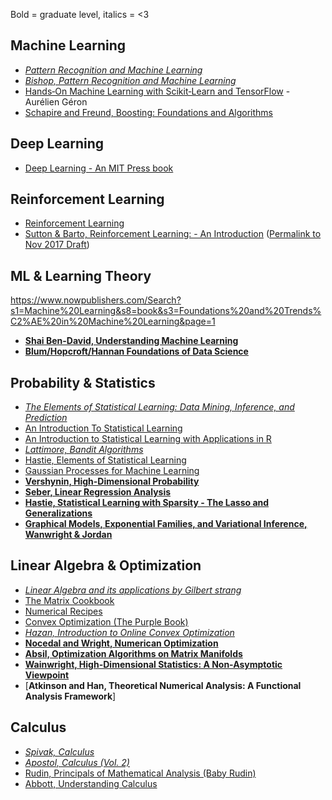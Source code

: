 Bold = graduate level, italics = <3

## Machine Learning
* [_Pattern Recognition and Machine Learning_](http://users.isr.ist.utl.pt/~wurmd/Livros/school/Bishop%20-%20Pattern%20Recognition%20And%20Machine%20Learning%20-%20Springer%20%202006.pdf_)
* [_Bishop, Pattern Recognition and Machine Learning_](http://users.isr.ist.utl.pt/~wurmd/Livros/school/Bishop%20-%20Pattern%20Recognition%20And%20Machine%20Learning%20-%20Springer%20%202006.pdf)
* [Hands‑On Machine Learning with Scikit‑Learn and TensorFlow](http://index-of.es/Varios-2/Hands%20on%20Machine%20Learning%20with%20Scikit%20Learn%20and%20Tensorflow.pdf) - Aurélien Géron
* [Schapire and Freund, Boosting: Foundations and Algorithms]()

## Deep Learning
* [Deep Learning - An MIT Press book](https://www.deeplearningbook.org/)

## Reinforcement Learning
* [Reinforcement Learning](https://www.intechopen.com/books/reinforcement_learning)
* [Sutton & Barto, Reinforcement Learning: - An Introduction](http://incompleteideas.net/book/the-book-2nd.html) ([Permalink to Nov 2017 Draft](https://perma.cc/83ER-64M3))

## ML & Learning Theory
https://www.nowpublishers.com/Search?s1=Machine%20Learning&s8=book&s3=Foundations%20and%20Trends%C2%AE%20in%20Machine%20Learning&page=1
* [**Shai Ben-David, Understanding Machine Learning**]()
* [**Blum/Hopcroft/Hannan Foundations of Data Science**]()

## Probability & Statistics

* [_The Elements of Statistical Learning: Data Mining, Inference, and Prediction_](https://web.stanford.edu/~hastie/ElemStatLearn/)
* [An Introduction To Statistical Learning](https://www-bcf.usc.edu/~gareth/ISL/)
* [An Introduction to Statistical Learning with Applications in R](https://www-bcf.usc.edu/~gareth/ISL/)
* [_Lattimore, Bandit Algorithms_](https://tor-lattimore.com/downloads/book/book.pdf)
* [Hastie, Elements of Statistical Learning](https://web.stanford.edu/~hastie/ElemStatLearn/)
* [Gaussian Processes for Machine Learning](http://www.gaussianprocess.org/gpml/chapters/)
* [**Vershynin, High-Dimensional Probability**]()
* [**Seber, Linear Regression Analysis**](https://www.amazon.com/Linear-Regression-Analysis-George-Seber/dp/0471415405)
* [**Hastie, Statistical Learning with Sparsity - The Lasso and Generalizations**](https://web.stanford.edu/~hastie/StatLearnSparsity_files/SLS_corrected_1.4.16.pdf)
* [**Graphical Models, Exponential Families, and Variational Inference, Wanwright & Jordan**]()

## Linear Algebra & Optimization

* [_Linear Algebra and its applications by Gilbert strang_](http://www.math.hcmus.edu.vn/~bxthang/Linear%20algebra%20and%20its%20applications.pdf)
* [The Matrix Cookbook](https://www.math.uwaterloo.ca/~hwolkowi/matrixcookbook.pdf)
* [Numerical Recipes](https://e-maxx.ru/bookz/files/numerical_recipes.pdf)
* [Convex Optimization (The Purple Book)](https://web.stanford.edu/~boyd/cvxbook/bv_cvxbook.pdf)
* [_Hazan, Introduction to Online Convex Optimization_](https://ocobook.cs.princeton.edu/OCObook.pdf)
* [**Nocedal and Wright, Numerican Optimization**]()
* [**Absil, Optimization Algorithms on Matrix Manifolds**](http://www.eeci-institute.eu/GSC2011/Photos-EECI/EECI-GSC-2011-M5/book_AMS.pdf)
* [**Wainwright, High-Dimensional Statistics: A Non-Asymptotic Viewpoint**]()
* [**Atkinson and Han, Theoretical Numerical Analysis: A Functional Analysis Framework**]

## Calculus

* [_Spivak, Calculus_](https://notendur.hi.is/mbh6/html/_downloads/Calculus%20-%20Michael%20Spivak.pdf)
* [_Apostol, Calculus (Vol. 2)_](https://www.spps.org/cms/lib/MN01910242/Centricity/Domain/860/%20CalculusTextbook.pdf)
* [Rudin, Principals of Mathematical Analysis (Baby Rudin)](https://notendur.hi.is/vae11/%C3%9Eekking/principles_of_mathematical_analysis_walter_rudin.pdf)
* [Abbott, Understanding Calculus](https://www.amazon.com/dp/0387950605/)
